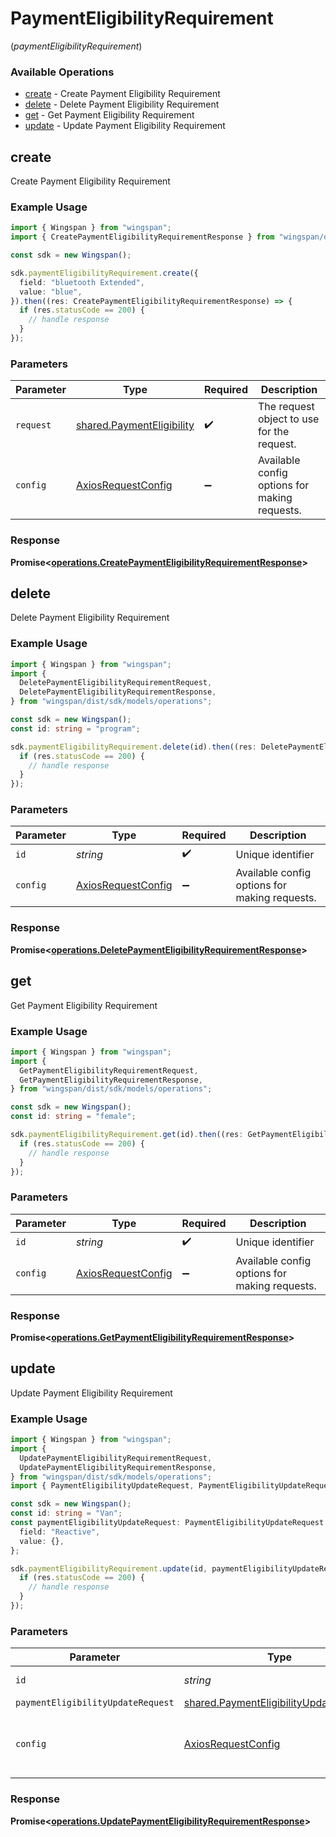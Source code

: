 # PaymentEligibilityRequirement
(*paymentEligibilityRequirement*)

### Available Operations

* [create](#create) - Create Payment Eligibility Requirement
* [delete](#delete) - Delete Payment Eligibility Requirement
* [get](#get) - Get Payment Eligibility Requirement
* [update](#update) - Update Payment Eligibility Requirement

## create

Create Payment Eligibility Requirement

### Example Usage

```typescript
import { Wingspan } from "wingspan";
import { CreatePaymentEligibilityRequirementResponse } from "wingspan/dist/sdk/models/operations";

const sdk = new Wingspan();

sdk.paymentEligibilityRequirement.create({
  field: "bluetooth Extended",
  value: "blue",
}).then((res: CreatePaymentEligibilityRequirementResponse) => {
  if (res.statusCode == 200) {
    // handle response
  }
});
```

### Parameters

| Parameter                                                              | Type                                                                   | Required                                                               | Description                                                            |
| ---------------------------------------------------------------------- | ---------------------------------------------------------------------- | ---------------------------------------------------------------------- | ---------------------------------------------------------------------- |
| `request`                                                              | [shared.PaymentEligibility](../../models/shared/paymenteligibility.md) | :heavy_check_mark:                                                     | The request object to use for the request.                             |
| `config`                                                               | [AxiosRequestConfig](https://axios-http.com/docs/req_config)           | :heavy_minus_sign:                                                     | Available config options for making requests.                          |


### Response

**Promise<[operations.CreatePaymentEligibilityRequirementResponse](../../models/operations/createpaymenteligibilityrequirementresponse.md)>**


## delete

Delete Payment Eligibility Requirement

### Example Usage

```typescript
import { Wingspan } from "wingspan";
import {
  DeletePaymentEligibilityRequirementRequest,
  DeletePaymentEligibilityRequirementResponse,
} from "wingspan/dist/sdk/models/operations";

const sdk = new Wingspan();
const id: string = "program";

sdk.paymentEligibilityRequirement.delete(id).then((res: DeletePaymentEligibilityRequirementResponse) => {
  if (res.statusCode == 200) {
    // handle response
  }
});
```

### Parameters

| Parameter                                                    | Type                                                         | Required                                                     | Description                                                  |
| ------------------------------------------------------------ | ------------------------------------------------------------ | ------------------------------------------------------------ | ------------------------------------------------------------ |
| `id`                                                         | *string*                                                     | :heavy_check_mark:                                           | Unique identifier                                            |
| `config`                                                     | [AxiosRequestConfig](https://axios-http.com/docs/req_config) | :heavy_minus_sign:                                           | Available config options for making requests.                |


### Response

**Promise<[operations.DeletePaymentEligibilityRequirementResponse](../../models/operations/deletepaymenteligibilityrequirementresponse.md)>**


## get

Get Payment Eligibility Requirement

### Example Usage

```typescript
import { Wingspan } from "wingspan";
import {
  GetPaymentEligibilityRequirementRequest,
  GetPaymentEligibilityRequirementResponse,
} from "wingspan/dist/sdk/models/operations";

const sdk = new Wingspan();
const id: string = "female";

sdk.paymentEligibilityRequirement.get(id).then((res: GetPaymentEligibilityRequirementResponse) => {
  if (res.statusCode == 200) {
    // handle response
  }
});
```

### Parameters

| Parameter                                                    | Type                                                         | Required                                                     | Description                                                  |
| ------------------------------------------------------------ | ------------------------------------------------------------ | ------------------------------------------------------------ | ------------------------------------------------------------ |
| `id`                                                         | *string*                                                     | :heavy_check_mark:                                           | Unique identifier                                            |
| `config`                                                     | [AxiosRequestConfig](https://axios-http.com/docs/req_config) | :heavy_minus_sign:                                           | Available config options for making requests.                |


### Response

**Promise<[operations.GetPaymentEligibilityRequirementResponse](../../models/operations/getpaymenteligibilityrequirementresponse.md)>**


## update

Update Payment Eligibility Requirement

### Example Usage

```typescript
import { Wingspan } from "wingspan";
import {
  UpdatePaymentEligibilityRequirementRequest,
  UpdatePaymentEligibilityRequirementResponse,
} from "wingspan/dist/sdk/models/operations";
import { PaymentEligibilityUpdateRequest, PaymentEligibilityUpdateRequestValue2 } from "wingspan/dist/sdk/models/shared";

const sdk = new Wingspan();
const id: string = "Van";
const paymentEligibilityUpdateRequest: PaymentEligibilityUpdateRequest = {
  field: "Reactive",
  value: {},
};

sdk.paymentEligibilityRequirement.update(id, paymentEligibilityUpdateRequest).then((res: UpdatePaymentEligibilityRequirementResponse) => {
  if (res.statusCode == 200) {
    // handle response
  }
});
```

### Parameters

| Parameter                                                                                        | Type                                                                                             | Required                                                                                         | Description                                                                                      |
| ------------------------------------------------------------------------------------------------ | ------------------------------------------------------------------------------------------------ | ------------------------------------------------------------------------------------------------ | ------------------------------------------------------------------------------------------------ |
| `id`                                                                                             | *string*                                                                                         | :heavy_check_mark:                                                                               | Unique identifier                                                                                |
| `paymentEligibilityUpdateRequest`                                                                | [shared.PaymentEligibilityUpdateRequest](../../models/shared/paymenteligibilityupdaterequest.md) | :heavy_minus_sign:                                                                               | N/A                                                                                              |
| `config`                                                                                         | [AxiosRequestConfig](https://axios-http.com/docs/req_config)                                     | :heavy_minus_sign:                                                                               | Available config options for making requests.                                                    |


### Response

**Promise<[operations.UpdatePaymentEligibilityRequirementResponse](../../models/operations/updatepaymenteligibilityrequirementresponse.md)>**

